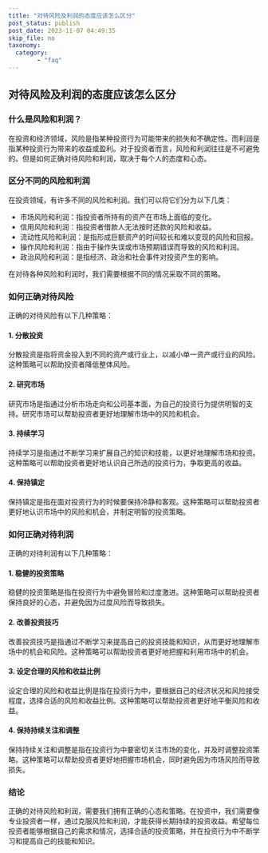 ```yaml
---
title: "对待风险及利润的态度应该怎么区分"
post_status: publish
post_date: 2023-11-07 04:49:35
skip_file: no
taxonomy:
  category:
        - "faq"
---
```


## 对待风险及利润的态度应该怎么区分

### 什么是风险和利润？

在投资和经济领域，风险是指某种投资行为可能带来的损失和不确定性。而利润是指某种投资行为带来的收益或盈利。对于投资者而言，风险和利润往往是不可避免的。但是如何正确对待风险和利润，取决于每个人的态度和心态。

### 区分不同的风险和利润

在投资领域，有许多不同的风险和利润。我们可以将它们分为以下几类：

- 市场风险和利润：指投资者所持有的资产在市场上面临的变化。
- 信用风险和利润：指投资者借款人无法按时还款的风险和收益。
- 流动性风险和利润：是指形成巨额资产的时间较长和难以变现的风险和回报。
- 操作风险和利润：指由于操作失误或市场预期错误而导致的风险和利润。
- 政治风险和利润：是指经济、政治和社会事件对投资产生的影响。

在对待各种风险和利润时，我们需要根据不同的情况采取不同的策略。

### 如何正确对待风险

正确的对待风险有以下几种策略：

#### 1. 分散投资

分散投资是指将资金投入到不同的资产或行业上，以减小单一资产或行业的风险。这种策略可以帮助投资者降低整体风险。

#### 2. 研究市场

研究市场是指通过分析市场走向和公司基本面，为自己的投资行为提供明智的支持。研究市场可以帮助投资者更好地理解市场中的风险和机会。

#### 3. 持续学习

持续学习是指通过不断学习来扩展自己的知识和技能，以更好地理解市场和投资。这种策略可以帮助投资者更好地认识自己所选的投资行为，争取更高的收益。

#### 4. 保持镇定

保持镇定是指在面对投资行为的时候要保持冷静和客观。这种策略可以帮助投资者更好地认识市场中的风险和机会，并制定明智的投资策略。

### 如何正确对待利润

正确的对待利润有以下几种策略：

#### 1. 稳健的投资策略

稳健的投资策略是指在投资行为中避免冒险和过度激进。这种策略可以帮助投资者保持良好的心态，并避免因为过度风险而导致损失。

#### 2. 改善投资技巧

改善投资技巧是指通过不断学习来提高自己的投资技能和知识，从而更好地理解市场中的机会和风险。这种策略可以帮助投资者更好地把握和利用市场中的机会。

#### 3. 设定合理的风险和收益比例

设定合理的风险和收益比例是指在投资行为中，要根据自己的经济状况和风险接受程度，选择合适的风险和收益比例。这种策略可以帮助投资者更好地平衡风险和收益。

#### 4. 保持持续关注和调整

保持持续关注和调整是指在投资行为中要密切关注市场的变化，并及时调整投资策略。这种策略可以帮助投资者更好地把握市场机会，同时避免因为市场风险而导致损失。

### 结论

正确的对待风险和利润，需要我们拥有正确的心态和策略。在投资中，我们需要像专业投资者一样，通过克服风险和利润，才能获得长期持续的投资收益。希望每位投资者能够根据自己的需求和情况，选择合适的投资策略，并在投资行为中不断学习和提高自己的技能和知识。
